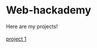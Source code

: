 # Web-hackademy

Here are my projects!
 <br>
 <br>
[project 1](https://andraioanastoica.github.io/project1.github.io/)<br>
